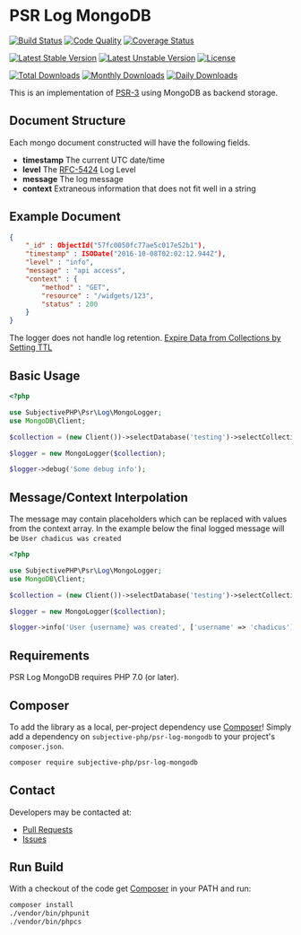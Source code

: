 PSR Log MongoDB
===============

[![Build Status](https://travis-ci.org/subjective-php/psr-log-mongodb.svg?branch=master)](https://travis-ci.org/subjective-php/psr-log-mongodb)
[![Code Quality](https://scrutinizer-ci.com/g/subjective-php/psr-log-mongodb/badges/quality-score.png?b=master)](https://scrutinizer-ci.com/g/subjective-php/psr-log-mongodb/?branch=master)
[![Coverage Status](https://coveralls.io/repos/github/subjective-php/psr-log-mongodb/badge.svg?branch=master)](https://coveralls.io/github/subjective-php/psr-log-mongodb?branch=master)

[![Latest Stable Version](https://poser.pugx.org/subjective-php/psr-log-mongodb/v/stable)](https://packagist.org/packages/subjective-php/psr-log-mongodb)
[![Latest Unstable Version](https://poser.pugx.org/subjective-php/psr-log-mongodb/v/unstable)](https://packagist.org/packages/subjective-php/psr-log-mongodb)
[![License](https://poser.pugx.org/subjective-php/psr-log-mongodb/license)](https://packagist.org/packages/subjective-php/psr-log-mongodb)

[![Total Downloads](https://poser.pugx.org/subjective-php/psr-log-mongodb/downloads)](https://packagist.org/packages/subjective-php/psr-log-mongodb)
[![Monthly Downloads](https://poser.pugx.org/subjective-php/psr-log-mongodb/d/monthly)](https://packagist.org/packages/subjective-php/psr-log-mongodb)
[![Daily Downloads](https://poser.pugx.org/subjective-php/psr-log-mongodb/d/daily)](https://packagist.org/packages/subjective-php/psr-log-mongodb)

This is an implementation of [PSR-3](https://github.com/php-fig/fig-standards/blob/master/accepted/PSR-3-logger-interface.md) using MongoDB as backend storage.

Document Structure
------------------
Each mongo document constructed will have the following fields.
* __timestamp__ The current UTC date/time
* __level__ The [RFC-5424](https://tools.ietf.org/html/rfc5424) Log Level
* __message__ The log message
* __context__ Extraneous information that does not fit well in a string

Example Document
----------------
```json
{
	"_id" : ObjectId("57fc0050fc77ae5c017e52b1"),
	"timestamp" : ISODate("2016-10-08T02:02:12.944Z"),
	"level" : "info",
	"message" : "api access",
	"context" : {
		"method" : "GET",
		"resource" : "/widgets/123",
		"status" : 200
	}
}
```

The logger does not handle log retention.
[Expire Data from Collections by Setting TTL](https://docs.mongodb.com/v3.2/tutorial/expire-data/)

Basic Usage
-----------

```php
<?php

use SubjectivePHP\Psr\Log\MongoLogger;
use MongoDB\Client;

$collection = (new Client())->selectDatabase('testing')->selectCollection('logs');

$logger = new MongoLogger($collection);

$logger->debug('Some debug info');
```

Message/Context Interpolation
-----------------------------

The message may contain placeholders which can be replaced with values from the context array. In the example below the final logged message will be
`User chadicus was created`

```php
<?php

use SubjectivePHP\Psr\Log\MongoLogger;
use MongoDB\Client;

$collection = (new Client())->selectDatabase('testing')->selectCollection('logs');

$logger = new MongoLogger($collection);

$logger->info('User {username} was created', ['username' => 'chadicus']);
```

## Requirements

PSR Log MongoDB requires PHP 7.0 (or later).

## Composer
To add the library as a local, per-project dependency use [Composer](http://getcomposer.org)! Simply add a dependency on `subjective-php/psr-log-mongodb` to your project's `composer.json`.
```sh
composer require subjective-php/psr-log-mongodb
```

## Contact
Developers may be contacted at:

 * [Pull Requests](/../../pulls)
 * [Issues](/../../issues)

## Run Build
With a checkout of the code get [Composer](http://getcomposer.org) in your PATH and run:

```sh
composer install
./vendor/bin/phpunit
./vendor/bin/phpcs
